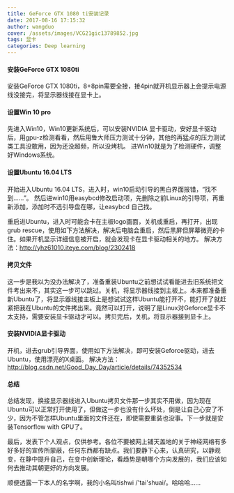 ```yaml
---
title: GeForce GTX 1080 ti安装记录
date: 2017-08-16 17:15:32
author: wangduo
cover: /assets/images/VCG21gic13789852.jpg
tags: 显卡
categories: Deep learning
---
```


#### 安装GeForce GTX 1080ti
安装GeForce GTX 1080ti，8+8pin需要全接，接4pin就开机显示器上会提示电源线没接完，将显示器线接在显卡上。

#### 设置Win 10 pro
先进入Win10，Win10更新系统后，可以安装NVIDIA 显卡驱动，安好显卡驱动后，用gpu-z检测看看，然后用鲁大师压力测试十分钟，其他的再猛点的压力测试类工具没敢用，因为还没超频，所以没烤机。
进Win10就是为了检测硬件，调整好Windows系统。

#### 设置Ubuntu 16.04 LTS
开始进入Ubuntu 16.04 LTS，进入时，win10启动引导的黑白界面报错，“找不到……”。
然后进win10用easybcd修改启动项，先删除之前Linux的引导项，再重新添加，添加时不选引导盘在哪，让easybcd 自己找。

重启进Ubuntu，进入时可能会卡在主板logo画面，关机或重启，再打开，出现grub rescue，使用如下方法解决，解决后电脑会重启，然后黑屏但屏幕微亮的卡住。如果开机显示详细信息被开启，就会发现卡在显卡驱动相关的地方。
解决方法：http://yhz61010.iteye.com/blog/2302418

#### 拷贝文件
这一步是我以为没办法解决了，准备重装Ubuntu之前想试试看能进去旧系统把文件考出来不，其实这一步可以跳过。关机，将显示器线接到主板上。本来都准备重新Ubuntu了，将显示器线接主板上是想试试这样Ubuntu能打开不，能打开了就赶紧把我在Ubuntu的文件拷出来。竟然可以打开，说明了是Linux对Geforce显卡不太支持，需要安装显卡驱动才可以。拷贝完后，关机，将显示器接到显卡上。

#### 安装NVIDIA显卡驱动
开机，进去grub引导界面，使用如下方法解决，即可安装Geforce驱动，进去Ubuntu，使用漂亮的X桌面。
解决方法：http://blog.csdn.net/Good_Day_Day/article/details/74352534

#### 总结
总结发现，换接显示器线进入Ubuntu拷贝文件那一步其实不用做，因为现在Ubuntu可以正常打开使用了，但做这一步也没有什么坏处，倒是让自己心安了不少，因为不管怎样Ubuntu里面的文件还在，即使需要重装也没事。下一步就是安装Tensorflow with GPU了。

最后，发表下个人观点，仅供参考。各位不要被网上铺天盖地的关于神经网络有多好多好的宣传所蒙蔽，任何东西都有缺点。我们要静下心来，认真研究，以静观变，在静中提升自己，在变中创新理论，看趋势是朝哪个方向发展的，我们应该如何去推动其朝更好的方向发展。

顺便透露一下本人的名字啊，我的小名叫tishwi /'tai'shuai/。哈哈哈……
